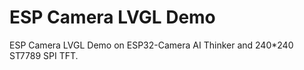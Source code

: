 # ESP Camera LVGL Demo
ESP Camera LVGL Demo on ESP32-Camera AI Thinker and 240*240 ST7789 SPI TFT.






